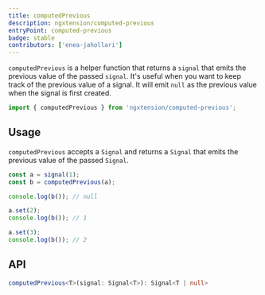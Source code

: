 ```yaml
---
title: computedPrevious
description: ngxtension/computed-previous
entryPoint: computed-previous
badge: stable
contributors: ['enea-jahollari']
---
```


`computedPrevious` is a helper function that returns a `signal` that emits the previous value of the passed `signal`. It's useful when you want to keep track of the previous value of a signal.
It will emit `null` as the previous value when the signal is first created.

```ts
import { computedPrevious } from 'ngxtension/computed-previous';
```

## Usage

`computedPrevious` accepts a `Signal` and returns a `Signal` that emits the previous value of the passed `Signal`.

```ts
const a = signal(1);
const b = computedPrevious(a);

console.log(b()); // null

a.set(2);
console.log(b()); // 1

a.set(3);
console.log(b()); // 2
```

## API

```ts
computedPrevious<T>(signal: Signal<T>): Signal<T | null>
```
